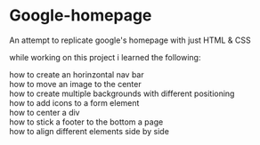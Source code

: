 # Google-homepage
An attempt to replicate google's homepage with just HTML &amp; CSS

while working on this project i learned the following:

how to create an horinzontal nav bar<br>
how to move an image to the center<br>
how to create multiple backgrounds with different positioning<br>
how to add icons to a form element<br>
how to center a div<br>
how to stick a footer to the bottom a page<br>
how to align different elements side by side<br>
